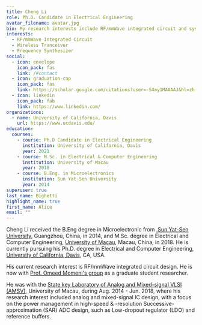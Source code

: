 ```yaml
---
title: Cheng Li
role: Ph.D. Candidate in Electrical Engineering
avatar_filename: avatar.jpg
bio: My research interests include RF/mmWave integrated circuit and system design
interests:
  - RF/mmWave Integrated Circuit
  - Wireless Tranceiver
  - Frequency Synthesizer
social:
  - icon: envelope
    icon_pack: fas
    link: /#contact
  - icon: graduation-cap
    icon_pack: fas
    link: https://scholar.google.com/citations?user=-S4my1MAAAAJ&hl=zh-CN&authuser=1
  - icon: linkedin
    icon_pack: fab
    link: https://www.linkedin.com/
organizations:
  - name: University of California, Davis
    url: https://www.ucdavis.edu/
education:
  courses:
    - course: Ph.D Candidate in Electrical Engineering
      institution: University of California, Davis
      year: 2021
    - course: M.Sc. in Electrical & Computer Engineering
      institution: University of Macau
      year: 2018
    - course: B.Eng. in Microelectronics
      institution: Sun Yat-Sen University
      year: 2014
superuser: true
last_name: Bighetti
highlight_name: true
first_name: Alice
email: ""
---
```



Cheng Li received the B.Eng degree in Microelectronic from [ Sun Yat-Sen University](http://www.sysu.edu.cn/), Guangzhou, China, in 2014, and M.Sc. degree in Electrical and Computer Engineering, [University of Macau](http://www.umac.mo/), Macau, China, in 2018. He is currently pursuing his Ph.D. degree in Electrical and Computer Engineering, [University of California, Davis](https://www.ucdavis.edu/), CA, USA. 

His current research interest is RF/mmWave integrated circuit design. He is now with [Prof. Omeed Momeni's group](https://faculty.engineering.ucdavis.edu/momeni/lab-members/) as a graduate student researcher.

He was with the [State key Laboratory of Analog and Mixed-signal VLSI (AMSV)](https://ime.um.edu.mo/), University of Macau, during Aug. 2014 - Jun. 2018, where his research interest included analog and mixed-signal IC design, with a focus on the power management in high-speed & -resolution Successive-approximation (SAR) ADC design, such as Low-dropout regulator (LDO) and reference buffers.